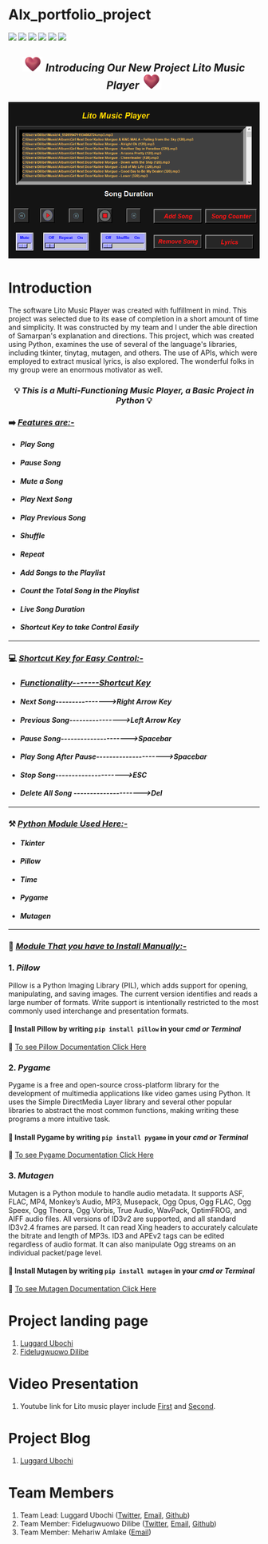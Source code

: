 # Alx_portfolio_project
![](https://img.shields.io/badge/Programming_Language-Python-blue.svg)
![](https://img.shields.io/badge/Main_Tool_Used-Tkinter-red.svg)
![](https://img.shields.io/badge/Music_Player-Multi_Functioning-orange.svg)
![](https://img.shields.io/badge/Mode-Dark_Mode-gold.svg)
![](https://img.shields.io/badge/Python_Version-3.8-brown.svg)
![](https://img.shields.io/badge/Status-Complete-green.svg)

## <p align="center"><img src="pictures_for_readme/heart.png" width=40px> ***_Introducing Our New Project Lito Music Player_*** <img src="pictures_for_readme/heart.png" width=40px></p>

<p align="center"><img src="pictures_for_readme/Lito Music player 12_8_2022 12_55_28 AM.png"></p>


# Introduction

The software Lito Music Player was created with fulfillment in mind. This project was selected due to its ease of completion in a short amount of time and simplicity. It was constructed by my team and I under the able direction of Samarpan's explanation and directions. This project, which was created using Python, examines the use of several of the language's libraries, including tkinter, tinytag, mutagen, and others. The use of APIs, which were employed to extract musical lyrics, is also explored. The wonderful folks in my group were an enormous motivator as well.

### <p align="center">💡 ***_This is a Multi-Functioning Music Player, a Basic Project in Python_*** 💡</p>

### ➡️ ***_<u>Features are:-</u>_***
- #### ***_Play Song_*** 
- #### ***_Pause Song_*** 
- #### ***_Mute a Song_*** 
- #### ***_Play Next Song_*** 
- #### ***_Play Previous Song_*** 
- #### ***_Shuffle_*** 
- #### ***_Repeat_*** 
- #### ***_Add Songs to the Playlist_*** 
- #### ***_Count the Total Song in the Playlist_*** 
- #### ***_Live Song Duration_*** 
- #### ***_Shortcut Key to take Control Easily_*** 

---

### 💻 ***_<u>Shortcut Key for Easy Control:-</u>_*** 
- ### ***_<u>Functionality-------Shortcut Key</u>_***
- #### ***_Next Song---------------->Right Arrow Key_***
- #### ***_Previous Song---------------->Left Arrow Key_***
- #### ***_Pause Song--------------------->Spacebar_***
- #### ***_Play Song After Pause--------------------->Spacebar_***
- #### ***_Stop Song--------------------->ESC_***
- #### ***_Delete All Song --------------------->Del_***


---

### ⚒️ ***_<u>Python Module Used Here:-</u>_*** 
- #### ***_Tkinter_***
- #### ***_Pillow_***
- #### ***_Time_***
- #### ***_Pygame_***
- #### ***_Mutagen_***

---

### 🎯 <u>***_Module That you have to Install Manually:-_***</u>
### 1. ***_Pillow_***

Pillow is a Python Imaging Library (PIL), which adds support for opening, manipulating, and saving images. The current version identifies and reads a large number of formats. Write support is intentionally restricted to the most commonly used interchange and presentation formats.


#### 🎯 Install Pillow by writing `pip install pillow` in your ***cmd or Terminal***
🎯 
[To see Pillow Documentation Click Here](https://pypi.org/project/Pillow/)

### 2. ***_Pygame_***

Pygame is a free and open-source cross-platform library for the development of multimedia applications like video games using Python. It uses the Simple DirectMedia Layer library and several other popular libraries to abstract the most common functions, making writing these programs a more intuitive task.

#### 🎯 Install Pygame by writing `pip install pygame` in your ***cmd or Terminal***
🎯 
[To see Pygame Documentation Click Here](https://pypi.org/project/pygame/)

### 3. ***_Mutagen_***

Mutagen is a Python module to handle audio metadata. It supports ASF, FLAC, MP4, Monkey’s Audio, MP3, Musepack, Ogg Opus, Ogg FLAC, Ogg Speex, Ogg Theora, Ogg Vorbis, True Audio, WavPack, OptimFROG, and AIFF audio files. All versions of ID3v2 are supported, and all standard ID3v2.4 frames are parsed. It can read Xing headers to accurately calculate the bitrate and length of MP3s. ID3 and APEv2 tags can be edited regardless of audio format. It can also manipulate Ogg streams on an individual packet/page level.

#### 🎯 Install Mutagen by writing `pip install mutagen` in your ***cmd or Terminal***
🎯 
[To see Mutagen Documentation Click Here](https://pypi.org/project/mutagen/)

# Project landing page
1. [Luggard Ubochi](https://luggardubochi.wixsite.com/lito-music-player) 
2. [Fidelugwuowo Dilibe](https://ddilibe.github.io/Alx-Project-Landing-Page/)

# Video Presentation
1. Youtube link for Lito music player include [First](https://youtu.be/merDFVLWvEA) and [Second](https://youtu.be/MaQYSwlcods).

# Project Blog 
1. [Luggard Ubochi](https://medium.com/@luggardubochi/this-is-a-music-player-application-with-the-purpose-of-creating-a-satisfaction-for-the-taste-of-549a5dcf23da)


# Team Members
1. Team Lead: Luggard Ubochi ([Twitter](https://twitter.com/LuggardU), [Email](luggardubochi@gmail.com), [Github](https://github.com/luggardubochi))
2. Team Member: Fidelugwuowo Dilibe ([Twitter](https://twitter.com/therealdilibe), [Email](franklinfidelugwuowo@gmail.com), [Github](https://github.com/Ddilibe))
3. Team Member: Mehariw Amlake ([Email](mehariwamlake@gmail.com))